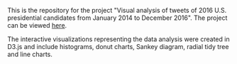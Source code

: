 This is the repository for the project "Visual analysis of tweets of 2016 U.S. presidential candidates from January 2014 to December 2016". The project can be viewed [here](http://aagarwal4.github.io).

The interactive visualizations representing the data analysis were created in D3.js and include histograms, donut charts, Sankey diagram, radial tidy tree and line charts. 
